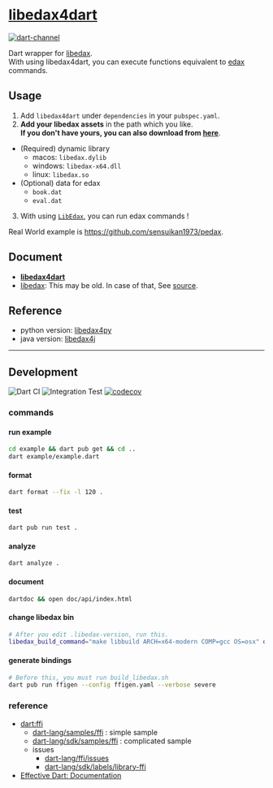 # [libedax4dart](https://pub.dev/packages/libedax4dart)

[![dart-channel](https://img.shields.io/badge/Dart-beta-64B5F6.svg?logo=dart)](https://dart.dev/get-dart#release-channels)

Dart wrapper for [libedax](https://github.com/lavox/edax-reversi/tree/libedax).  
With using libedax4dart, you can execute functions equivalent to [edax](https://sensuikan1973.github.io/edax-reversi/) commands.

## Usage

1. Add `libedax4dart` under `dependencies` in your `pubspec.yaml`.
2. **Add your libedax assets** in the path which you like.  
   **If you don't have yours, you can also download from [here](https://github.com/sensuikan1973/libedax4dart/releases/latest)**.

- (Required) dynamic library
  - macos: `libedax.dylib`
  - windows: `libedax-x64.dll`
  - linux: `libedax.so`
- (Optional) data for edax
  - `book.dat`
  - `eval.dat`

3. With using [`LibEdax`](https://sensuikan1973.github.io/libedax4dart/libedax4dart/LibEdax-class.html), you can run edax commands !

Real World example is https://github.com/sensuikan1973/pedax.

## Document

- **[libedax4dart](https://sensuikan1973.github.io/libedax4dart/)**
- [libedax](https://lavox.github.io/libedax4py/html/libedax_8c.html): This may be old. In case of that, See [source](https://github.com/lavox/edax-reversi/tree/libedax).

## Reference

- python version: [libedax4py](https://github.com/lavox/libedax4py)
- java version: [libedax4j](https://github.com/lavox/libedax4j)

---

## Development

![Dart CI](https://github.com/sensuikan1973/libedax4dart/workflows/Dart%20CI/badge.svg)
![Integration Test](https://github.com/sensuikan1973/libedax4dart/workflows/Integration%20Test/badge.svg)
[![codecov](https://codecov.io/gh/sensuikan1973/libedax4dart/branch/main/graph/badge.svg?token=LdDfCMnDhz)](https://codecov.io/gh/sensuikan1973/libedax4dart)

### commands

#### run example

```sh
cd example && dart pub get && cd ..
dart example/example.dart
```

#### format

```sh
dart format --fix -l 120 .
```

#### test

```sh
dart pub run test .
```

#### analyze

```sh
dart analyze .
```

#### document

```sh
dartdoc && open doc/api/index.html
```

#### change libedax bin

```sh
# After you edit .libedax-version, run this.
libedax_build_command="make libbuild ARCH=x64-modern COMP=gcc OS=osx" dst="." ./scripts/build_libedax.sh
```

#### generate bindings

```sh
# Before this, you must run build_libedax.sh
dart pub run ffigen --config ffigen.yaml --verbose severe
```

### reference

- [dart:ffi](https://dart.dev/guides/libraries/c-interop)
  - [dart-lang/samples/ffi](https://github.com/dart-lang/samples/tree/master/ffi) : simple sample
  - [dart-lang/sdk/samples/ffi](https://github.com/dart-lang/sdk/tree/master/samples/ffi) : complicated sample
  - issues
    - [dart-lang/ffi/issues](https://github.com/dart-lang/ffi/issues)
    - [dart-lang/sdk/labels/library-ffi](https://github.com/dart-lang/sdk/labels/library-ffi)
- [Effective Dart: Documentation](https://dart.dev/guides/language/effective-dart/documentation)
